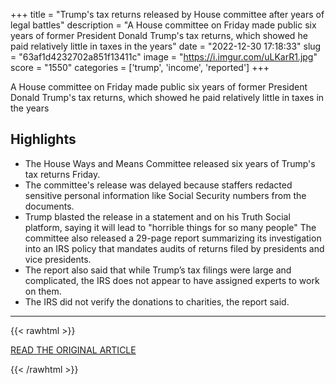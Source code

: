 +++
title = "Trump's tax returns released by House committee after years of legal battles"
description = "A House committee on Friday made public six years of former President Donald Trump's tax returns, which showed he paid relatively little in taxes in the years"
date = "2022-12-30 17:18:33"
slug = "63af1d4232702a851f13411c"
image = "https://i.imgur.com/uLKarR1.jpg"
score = "1550"
categories = ['trump', 'income', 'reported']
+++

A House committee on Friday made public six years of former President Donald Trump's tax returns, which showed he paid relatively little in taxes in the years

## Highlights

- The House Ways and Means Committee released six years of Trump's tax returns Friday.
- The committee's release was delayed because staffers redacted sensitive personal information like Social Security numbers from the documents.
- Trump blasted the release in a statement and on his Truth Social platform, saying it will lead to "horrible things for so many people" The committee also released a 29-page report summarizing its investigation into an IRS policy that mandates audits of returns filed by presidents and vice presidents.
- The report also said that while Trump’s tax filings were large and complicated, the IRS does not appear to have assigned experts to work on them.
- The IRS did not verify the donations to charities, the report said.

---

{{< rawhtml >}}
  <p class="article-category">
    <a target="_blank" href="https://www.nbcnews.com/politics/donald-trump/trumps-tax-returns-released-house-committee-years-legal-battles-rcna62408">READ THE ORIGINAL ARTICLE</a>
  </p>
{{< /rawhtml >}}

